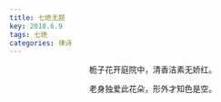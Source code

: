 ```yaml
---
title: 七绝无题
key: 2018.6.9
tags: 七绝
categories: 律诗
---
```


<p align="center">栀子花开庭院中，清香洁素无娇红。
</p>
<p align="center">老身独爱此花朵，形外才知色是空。
</p>
<p align="center"></br>
</p>
